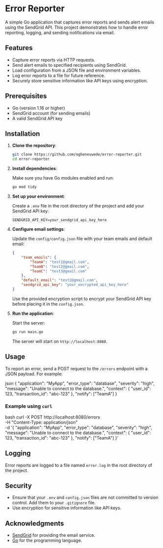 # Error Reporter

A simple Go application that captures error reports and sends alert emails using the SendGrid API. This project demonstrates how to handle error reporting, logging, and sending notifications via email.

## Features

- Capture error reports via HTTP requests.
- Send alert emails to specified recipients using SendGrid.
- Load configuration from a JSON file and environment variables.
- Log error reports to a file for future reference.
- Securely store sensitive information like API keys using encryption.

## Prerequisites

- Go (version 1.16 or higher)
- SendGrid account (for sending emails)
- A valid SendGrid API key

## Installation

1. **Clone the repository**:

   ```bash
   git clone https://github.com/oghenevwede/error-reporter.git
   cd error-reporter
   ```

2. **Install dependencies**:

   Make sure you have Go modules enabled and run:

   ```bash
   go mod tidy
   ```

3. **Set up your environment**:

   Create a `.env` file in the root directory of the project and add your SendGrid API key:

   ```plaintext
   SENDGRID_API_KEY=your_sendgrid_api_key_here
   ```

4. **Configure email settings**:

   Update the `config/config.json` file with your team emails and default email:

   ```json
   {
       "team_emails": {
           "TeamA": "test1@gmail.com",
           "TeamB": "test2@gmail.com",
           "TeamC": "test3@gmail.com"
       },
       "default_email": "test2@gmail.com",
       "sendgrid_api_key": "your_encrypted_api_key_here"
   }
   ```

   Use the provided encryption script to encrypt your SendGrid API key before placing it in the `config.json`.

5. **Run the application**:

   Start the server:

   ```bash
   go run main.go
   ```

   The server will start on `http://localhost:8080`.

## Usage

To report an error, send a POST request to the `/errors` endpoint with a JSON payload. For example:

json
{
"application": "MyApp",
"error_type": "database",
"severity": "high",
"message": "Unable to connect to the database.",
"context": {
"user_id": 123,
"transaction_id": "abc-123"
},
"notify": ["TeamA"]
}

### Example using `curl`

bash
curl -X POST http://localhost:8080/errors \
-H "Content-Type: application/json" \
-d '{
"application": "MyApp",
"error_type": "database",
"severity": "high",
"message": "Unable to connect to the database.",
"context": {
"user_id": 123,
"transaction_id": "abc-123"
},
"notify": ["TeamA"]
}'


## Logging

Error reports are logged to a file named `error.log` in the root directory of the project.

## Security

- Ensure that your `.env` and `config.json` files are not committed to version control. Add them to your `.gitignore` file.
- Use encryption for sensitive information like API keys.



## Acknowledgments

- [SendGrid](https://sendgrid.com/) for providing the email service.
- [Go](https://golang.org/) for the programming language.